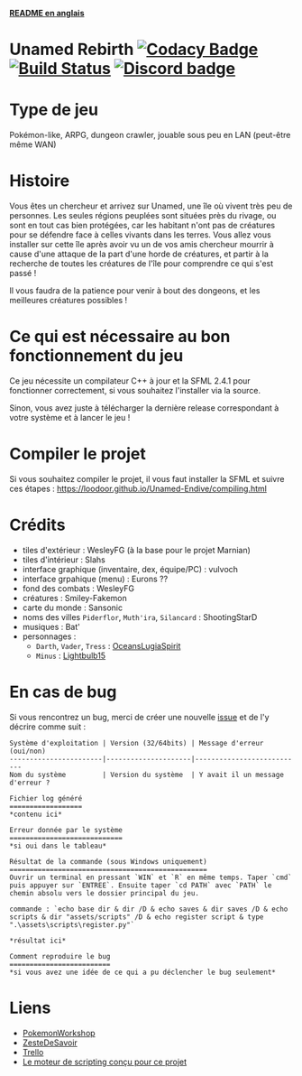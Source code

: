 **[README en anglais](README.md)**

# Unamed Rebirth [![Codacy Badge](https://api.codacy.com/project/badge/Grade/ae66540cc8d040b7955c6b93c0f9da2e)](https://www.codacy.com/app/folaefolc/Unamed-Endive/dashboard) [![Build Status](https://travis-ci.org/Loodoor/Unamed-Endive.svg?branch=master)](https://travis-ci.org/Loodoor/Unamed-Endive) [![Discord badge](https://img.shields.io/badge/Discord-Unamed__Rebirth-brightgreen.svg?style=flat)](https://discord.gg/AWSWvgU)

Type de jeu
===========
Pokémon-like, ARPG, dungeon crawler, jouable sous peu en LAN (peut-être même WAN)

Histoire
========
Vous êtes un chercheur et arrivez sur Unamed, une île où vivent très peu de personnes. 
Les seules régions peuplées sont situées près du rivage, ou sont en tout cas bien protégées, 
car les habitant n'ont pas de créatures pour se défendre face à celles vivants dans les terres. 
Vous allez vous installer sur cette île après avoir vu un de vos amis chercheur mourrir à cause 
d'une attaque de la part d'une horde de créatures, et partir à la recherche de toutes les 
créatures de l'île pour comprendre ce qui s'est passé !

Il vous faudra de la patience pour venir à bout des dongeons, et les meilleures créatures possibles !

Ce qui est nécessaire au bon fonctionnement du jeu
==================================================
Ce jeu nécessite un compilateur C++ à jour et la SFML 2.4.1 pour fonctionner correctement, si vous souhaitez l'installer via la source.

Sinon, vous avez juste à télécharger la dernière release correspondant à votre système et à lancer le jeu !

Compiler le projet
==================
Si vous souhaitez compiler le projet, il vous faut installer la SFML et suivre ces étapes : https://loodoor.github.io/Unamed-Endive/compiling.html

Crédits
=======
* tiles d'extérieur : WesleyFG (à la base pour le projet Marnian)
* tiles d'intérieur : Slahs
* interface graphique (inventaire, dex, équipe/PC) : vulvoch
* interface grpahique (menu) : Eurons ??
* fond des combats : WesleyFG
* créatures : Smiley-Fakemon
* carte du monde : Sansonic
* noms des villes `Piderflor`, `Muth'ira`, `Silancard` : ShootingStarD
* musiques : Bat'
* personnages :
    * `Darth`, `Vader`, `Tress` : [OceansLugiaSpirit](http://oceanslugiaspirit.deviantart.com/)
    * `Minus` : [Lightbulb15](http://lightbulb15.deviantart.com)

En cas de bug
=============
Si vous rencontrez un bug, merci de créer une nouvelle [issue](https://github.com/Loodoor/Unamed-Endive/issues/new) 
et de l'y décrire comme suit :

```
Système d'exploitation | Version (32/64bits) | Message d'erreur (oui/non)
-----------------------|---------------------|---------------------------
Nom du système         | Version du système  | Y avait il un message d'erreur ?

Fichier log généré
==================
*contenu ici*

Erreur donnée par le système
============================
*si oui dans le tableau*

Résultat de la commande (sous Windows uniquement)
=================================================
Ouvrir un terminal en pressant `WIN` et `R` en même temps. Taper `cmd` puis appuyer sur `ENTREE`. Ensuite taper `cd PATH` avec `PATH` le chemin absolu vers le dossier principal du jeu.

commande : `echo base dir & dir /D & echo saves & dir saves /D & echo scripts & dir "assets/scripts" /D & echo register script & type ".\assets\scripts\register.py"`

*résultat ici*

Comment reproduire le bug
=========================
*si vous avez une idée de ce qui a pu déclencher le bug seulement*
```

Liens
=====
* [PokemonWorkshop](http://pokemonworkshop.com/forum/index.php?topic=3314.0)
* [ZesteDeSavoir](https://zestedesavoir.com/forums/sujet/7064/unamed-rebirth/)
* [Trello](https://trello.com/b/JdzEnDJf)
* [Le moteur de scripting conçu pour ce projet](https://github.com/Loodoor/Py3ScriptingEngine)
